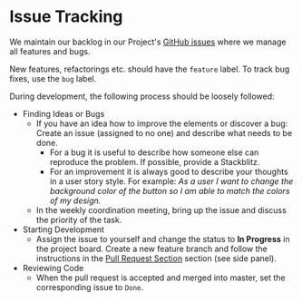 # Issue Tracking

We maintain our backlog in our Project's [GitHub issues](https://github.com/inovex/elements/issues) where we manage all features and bugs.

New features, refactorings etc. should have the `feature` label. To track bug fixes, use the `bug` label.

During development, the following process should be loosely followed:

- Finding Ideas or Bugs
  - If you have an idea how to improve the elements or discover a bug: Create an issue (assigned to no one) and describe what needs to be done.
    - For a bug it is useful to describe how someone else can reproduce the problem. If possible, provide a Stackblitz.
    - For an improvement it is always good to describe your thoughts in a user story style. For example: *As a user I want to change the background color of the button so I am able to match the colors of my design.*
  - In the weekly coordination meeting, bring up the issue and discuss the priority of the task.
- Starting Development
  - Assign the issue to yourself and change the status to **In Progress** in the project board. Create a new feature branch and follow the instructions in the [Pull Request Section](./?path=/story/docs-contributing--pull-requests) section (see side panel).
- Reviewing Code
  - When the pull request is accepted and merged into master, set the corresponding issue to `Done`.
